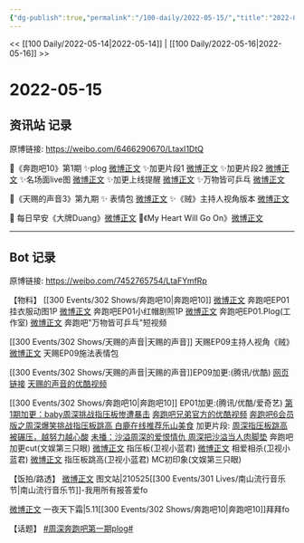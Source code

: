 ```yaml
---
{"dg-publish":true,"permalink":"/100-daily/2022-05-15/","title":"2022-05-15"}
---
```



<< [[100 Daily/2022-05-14\|2022-05-14]] | [[100 Daily/2022-05-16\|2022-05-16]] >>

# 2022-05-15

## 资讯站 记录

原博链接: https://weibo.com/6466290670/LtaxI1DtQ

🌟《奔跑吧10》第1期
✨plog [微博正文](https://m.weibo.cn/6466290670/4769369408669070)
✨加更片段1 [微博正文](https://m.weibo.cn/6466290670/4769376438587231)
✨加更片段2 [微博正文](https://m.weibo.cn/6466290670/4769371710817341)
✨名场面live图 [微博正文](https://m.weibo.cn/6466290670/4769379075757046)
✨加更上线提醒 [微博正文](https://m.weibo.cn/6466290670/4769369114804743)
✨万物皆可乒乓 [微博正文](https://m.weibo.cn/6466290670/4769528884501140)

🌟《天赐的声音3》第九期
✨ 表情包 [微博正文](https://m.weibo.cn/6466290670/4769391050493867)
✨《贼》主持人视角版本 [微博正文](https://m.weibo.cn/6466290670/4769414077482151)

🌟 每日早安《大牌Duang》[微博正文](https://m.weibo.cn/6466290670/4769306920881937)
🌟《My Heart Will Go On》[微博正文](https://m.weibo.cn/6466290670/4769416283949300)

---
## Bot 记录

原博链接: https://weibo.com/7452765754/LtaFYmfRp

【物料】
[[300 Events/302 Shows/奔跑吧10\|奔跑吧10]]
[微博正文](https://m.weibo.cn/5242381821/4769328559816976) 奔跑吧EP01挂衣服动图1P
[微博正文](https://m.weibo.cn/5242381821/4769419161505639) 奔跑吧EP01小红帽剧照1P
[微博正文](https://m.weibo.cn/7478855230/4769366333198012) 奔跑吧EP01.Plog(工作室)
[微博正文](https://m.weibo.cn/5242381821/4769518650392787) 奔跑吧"万物皆可乒乓"短视频

[[300 Events/302 Shows/天赐的声音\|天赐的声音]]
[](https://m.weibo.cn/1670419227/4769366380642926) 天赐EP09主持人视角《贼》
[微博正文](https://m.weibo.cn/1315706994/4769388966973784) 天赐EP09施法表情包

[[300 Events/302 Shows/天赐的声音\|天赐的声音]]EP09加更:(腾讯/优酷)
[网页链接](https://weibo.cn/sinaurl?u=http%3A%2F%2Fm.v.qq.com%2Fx%2Fcover%2Fx%2Fmzc002009ljp74d%2Fg0042izcggn.html%3F%26url_from%3Dshare%26second_share%3D0%26share_from%3Dcopy%26pgid%3Dpage_detail%26mod_id%3Dmod_toolbar_new)
[天赐的声音的优酷视频](https://weibo.cn/sinaurl?u=https%3A%2F%2Fv.youku.com%2Fv_show%2Fid_XNTIwNTM0NjkwNA%3D%3D.html%3Fsharefrom%3Diphone%26scene%3Dlong%26playMode%3Dnormal%26sharekey%3D231fcc761605aa25cb3b53589763b3056)

[[300 Events/302 Shows/奔跑吧10\|奔跑吧10]] EP01加更:(腾讯/优酷/爱奇艺)
[第1期加更：baby周深挑战指压板惨遭暴击](https://weibo.cn/sinaurl?u=http%3A%2F%2Fv.qq.com%2Fx%2Fcover%2Fmzc00200kdklkyl%2Fi0042ypisvt.html)
[奔跑吧兄弟官方的优酷视频](https://weibo.cn/sinaurl?u=https%3A%2F%2Fv.youku.com%2Fv_show%2Fid_XNTg2OTY1MTAwOA%3D%3D.html%3Fsharefrom%3Diphone%26scene%3Dlong%26playMode%3Dnormal%26sharekey%3D7735f2fac4c28cd306857da716befce78)
[奔跑吧6会员版之周深爆笑挑战指压板跳高 白鹿在线推荐乐山美食](https://weibo.cn/sinaurl?u=https%3A%2F%2Fm.iqiyi.com%2Fv_o8duzbd8ng.html%3Fvfrm%3D2-3-0-1)
加更片段:
[周深指压板跳高被碾压，越努力越心酸](https://weibo.cn/sinaurl?u=https%3A%2F%2Fv.qq.com%2Fx%2Fcover%2Fmzc00200kdklkyl%2Fn00423hmioi.html)
[未播：沙溢周深的爱恨情仇 周深把沙溢当人肉脚垫](https://weibo.cn/sinaurl?u=https%3A%2F%2Fwww.iqiyi.com%2Fv_12xmananasc.html)
[](https://m.weibo.cn/1371117067/4769374637919038) 奔跑吧加更cut(文娱第三只眼)
[微博正文](https://m.weibo.cn/5876797510/4769363284199208) 指压板(卫视小蓝君)
[微博正文](https://m.weibo.cn/5876797510/4769366074459769) 相爱相杀(卫视小蓝君)
[微博正文](https://m.weibo.cn/5876797510/4769376198724462) 指压板跳高(卫视小蓝君)
[](https://m.weibo.cn/1371117067/4769361422190735) MC初印象(文娱第三只眼)

【饭拍/路透】
[微博正文](https://m.weibo.cn/6987697229/4769449213693864) 图文站|210525[[300 Events/301 Lives/南山流行音乐节\|南山流行音乐节]]-我用所有报答爱fo

[微博正文](https://m.weibo.cn/7387654499/4769100746457258) 一夜天下霜|5.11[[300 Events/302 Shows/奔跑吧10\|奔跑吧10]]拜拜fo

【话题】
[#周深奔跑吧第一期plog#](https://s.weibo.com/weibo?q=%23%E5%91%A8%E6%B7%B1%E5%A5%94%E8%B7%91%E5%90%A7%E7%AC%AC%E4%B8%80%E6%9C%9Fplog%23)
